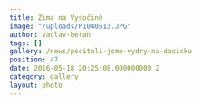 ```yaml
---
title: Zima na Vysočině
image: "/uploads/P1040513.JPG"
author: vaclav-beran
tags: []
gallery: /news/pocitali-jsme-vydry-na-dacicku
position: 47
date: 2016-05-18 20:25:08.000000000 Z
category: gallery
layout: photo
---
```

